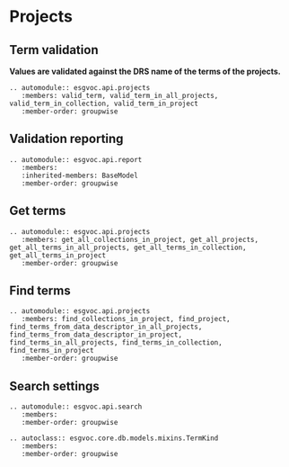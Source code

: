 # Projects

## Term validation

**Values are validated against the DRS name of the terms of the projects.**

```{eval-rst}
.. automodule:: esgvoc.api.projects
   :members: valid_term, valid_term_in_all_projects, valid_term_in_collection, valid_term_in_project
   :member-order: groupwise
```

## Validation reporting

```{eval-rst}
.. automodule:: esgvoc.api.report
   :members:
   :inherited-members: BaseModel
   :member-order: groupwise
```

## Get terms
```{eval-rst}
.. automodule:: esgvoc.api.projects
   :members: get_all_collections_in_project, get_all_projects, get_all_terms_in_all_projects, get_all_terms_in_collection, get_all_terms_in_project
   :member-order: groupwise
```

## Find terms

```{eval-rst}
.. automodule:: esgvoc.api.projects
   :members: find_collections_in_project, find_project, find_terms_from_data_descriptor_in_all_projects, find_terms_from_data_descriptor_in_project, find_terms_in_all_projects, find_terms_in_collection, find_terms_in_project
   :member-order: groupwise
```

## Search settings

```{eval-rst}
.. automodule:: esgvoc.api.search
   :members:
   :member-order: groupwise
```
```{eval-rst}
.. autoclass:: esgvoc.core.db.models.mixins.TermKind
   :members:
   :member-order: groupwise
```